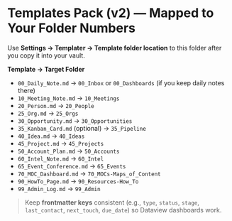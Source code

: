 # Templates Pack (v2) — Mapped to Your Folder Numbers

Use **Settings → Templater → Template folder location** to this folder after you copy it into your vault.

**Template → Target Folder**

- `00_Daily_Note.md` → `00_Inbox` or `00_Dashboards` (if you keep daily notes there)
- `10_Meeting_Note.md` → `10_Meetings`
- `20_Person.md` → `20_People`
- `25_Org.md` → `25_Orgs`
- `30_Opportunity.md` → `30_Opportunities`
- `35_Kanban_Card.md` (optional) → `35_Pipeline`
- `40_Idea.md` → `40_Ideas`
- `45_Project.md` → `45_Projects`
- `50_Account_Plan.md` → `50_Accounts`
- `60_Intel_Note.md` → `60_Intel`
- `65_Event_Conference.md` → `65_Events`
- `70_MOC_Dashboard.md` → `70_MOCs-Maps_of_Content`
- `90_HowTo_Page.md` → `90_Resources-How_To`
- `99_Admin_Log.md` → `99_Admin`

> Keep **frontmatter keys** consistent (e.g., `type`, `status`, `stage`, `last_contact`, `next_touch`, `due_date`) so Dataview dashboards work.
